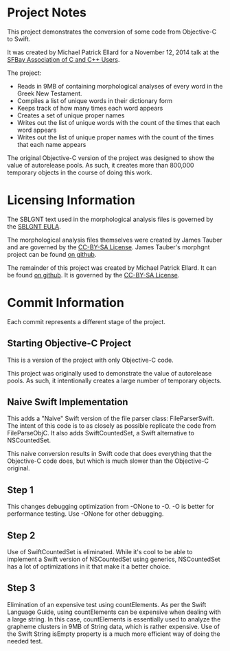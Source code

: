 
Project Notes
=============

This project demonstrates the conversion of some code from Objective-C to Swift.

It was created by Michael Patrick Ellard for a November 12, 2014 talk at the [SFBay Association of C and C++ Users](http://www.meetup.com/SFBay-Association-of-C-C-Users/).

The project:

- Reads in 9MB of containing morphological analyses of every word in the Greek New Testament. 
- Compiles a list of unique words in their dictionary form
- Keeps track of how many times each word appears
- Creates a set of unique proper names
- Writes out the list of unique words with the count of the times that each word appears
- Writes out the list of unique proper names with the count of the times that each name appears

The original Objective-C version of the project was designed to show the value of autorelease pools. As such, it creates more than 800,000 temporary objects in the course of doing this work.  


Licensing Information
=====================

The SBLGNT text used in the morphological analysis files is governed by the [SBLGNT EULA](http://sblgnt.com/license/).

The morphological analysis files themselves were created by James Tauber and are governed by the [CC-BY-SA License](http://creativecommons.org/licenses/by-sa/3.0/).  James Tauber's morphgnt project can be found [on github](https://github.com/morphgnt/sblgnt).

The remainder of this project was created by Michael Patrick Ellard.  It can be found [on github](https://github.com/MichaelPatrickEllard/WordCounter). It is governed by the [CC-BY-SA License](http://creativecommons.org/licenses/by-sa/3.0/).


Commit Information
==================

Each commit represents a different stage of the project. 

Starting Objective-C Project
--------

This is a version of the project with only Objective-C code.  

This project was originally used to demonstrate the value of autorelease pools.  As such, it intentionally creates a large number of temporary objects.  

Naive Swift Implementation
--------

This adds a "Naive" Swift version of the file parser class: FileParserSwift. The intent of this code is to as closely as possible replicate the code from FileParseObjC. It also adds SwiftCountedSet, a Swift alternative to NSCountedSet.

This naive conversion results in Swift code that does everything that the Objective-C code does, but which is much slower than the Objective-C original.

Step 1
--------

This changes debugging optimization from -ONone to -O.  -O is better for performance testing.  Use -ONone for other debugging. 

Step 2
--------

Use of SwiftCountedSet is eliminated.  While it's cool to be able to implement a Swift version of NSCountedSet using generics, NSCountedSet has a lot of optimizations in it that make it a better choice.

Step 3
--------

Elimination of an expensive test using countElements.  As per the Swift Language Guide, using countElements can be expensive when dealing with a large string.  In this case, countElements is essentially used to analyze the grapheme clusters in 9MB of String data, which is rather expensive. Use of the Swift String isEmpty property is a much more efficient way of doing the needed test.  
